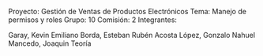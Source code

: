 Proyecto: Gestión de Ventas de Productos Electrónicos
Tema: Manejo de permisos y roles
Grupo: 10
Comisión: 2
Integrantes:

Garay, Kevin Emiliano
Borda, Esteban Rubén
Acosta López, Gonzalo Nahuel
Mancedo, Joaquin
Teoría

